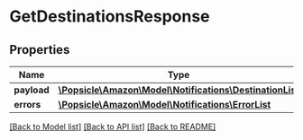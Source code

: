 # GetDestinationsResponse

## Properties
Name | Type | Description | Notes
------------ | ------------- | ------------- | -------------
**payload** | [**\Popsicle\Amazon\Model\Notifications\DestinationList**](DestinationList.md) |  | [optional] 
**errors** | [**\Popsicle\Amazon\Model\Notifications\ErrorList**](ErrorList.md) |  | [optional] 

[[Back to Model list]](../../README.md#documentation-for-models) [[Back to API list]](../../README.md#documentation-for-api-endpoints) [[Back to README]](../../README.md)

